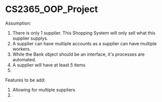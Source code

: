 # CS2365_OOP_Project

Assumption:
  1. There is only 1 supplier. This Shopping System will only sell what this supplier supplys.
  2. A supplier can have multiple accounts as a supplier can have multiple workers.
  3. While the Bank object should be an interface, it's processes are automated.
  4. A supplier will have at least 5 items
  5.
  
  
Features to be add:
  1. Allowing for multiple suppliers
  2.
